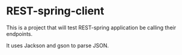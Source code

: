 # REST-spring-client
This is a project that will test REST-spring application be calling their endpoints.

It uses Jackson and gson to parse JSON.

